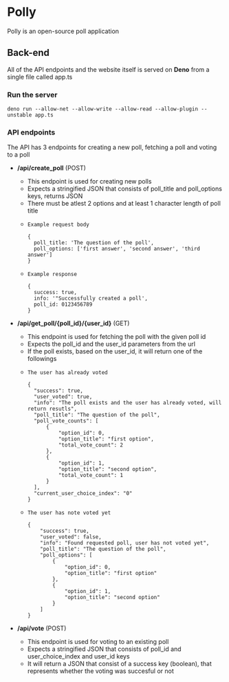 # Polly
Polly is an open-source poll application
## Back-end
All of the API endpoints and the website itself is served on **Deno** from a single file called app.ts
### Run the server
```
deno run --allow-net --allow-write --allow-read --allow-plugin --unstable app.ts
```
### API endpoints
The API has 3 endpoints for creating a new poll, fetching a poll and voting to a poll

* **/api/create_poll** (POST)
  * This endpoint is used for creating new polls
  * Expects a stringified JSON that consists of poll_title and poll_options keys, returns JSON
  * There must be atlest 2 options and at least 1 character length of poll title
  * ```
    Example request body
    
    {
      poll_title: 'The question of the poll',
      poll_options: ['first answer', 'second answer', 'third answer']
    }
    ```
  * ```
    Example response
    
    {
      success: true,
      info: '"Successfully created a poll',
      poll_id: 0123456789
    }
    ```

* **/api/get_poll/{poll_id}/{user_id}** (GET)
  * This endpoint is used for fetching the poll with the given poll id
  * Expects the poll_id and the user_id parameters from the url
  * If the poll exists, based on the user_id, it will return one of the followings
  * ```    
    The user has already voted
    
    {
      "success": true,
      "user_voted": true,
      "info": "The poll exists and the user has already voted, will return resutls",
      "poll_title": "The question of the poll",
      "poll_vote_counts": [
          {
              "option_id": 0,
              "option_title": "first option",
              "total_vote_count": 2
          },
          {
              "option_id": 1,
              "option_title": "second option",
              "total_vote_count": 1
          }
      ],
      "current_user_choice_index": "0"
    }
    ```
  * ```    
    The user has note voted yet
    
    {
        "success": true,
        "user_voted": false,
        "info": "Found requested poll, user has not voted yet",
        "poll_title": "The question of the poll",
        "poll_options": [
            {
                "option_id": 0,
                "option_title": "first option"
            },
            {
                "option_id": 1,
                "option_title": "second option"
            }
        ]
    }
    ```
* **/api/vote** (POST)
  * This endpoint is used for voting to an existing poll
  * Expects a stringified JSON that consists of poll_id and user_choice_index and user_id keys
  * It will return a JSON that consist of a success key (boolean), that represents whether the voting was succesful or not
  
